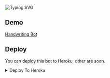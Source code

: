 ![Typing SVG](https://readme-typing-svg.herokuapp.com/?lines=Handwriting+Bot;Made+by+RSR)</p>

## Demo
<a href="https://t.me/MZupbot">Handwriting Bot</a>

## Deploy
You can deploy this bot to Heroku, other are soon.

<details><summary>Deploy To Heroku</summary>
<p>
<br>
<a href="https://heroku.com/deploy?template=https://github.com/RSR-TG-Info/Handwritingbot">
  <img src="https://www.herokucdn.com/deploy/button.svg" alt="Deploy">
</a>
</p>
</details>
